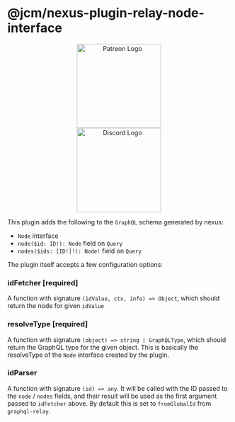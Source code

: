 # @jcm/nexus-plugin-relay-node-interface<!-- omit in toc -->

<p align="center">
<a href="https://www.patreon.com/bePatron?u=19985213" data-patreon-widget-type="become-patron-button" title="Become a Patreon">
  <img src="https://c5.patreon.com/external/logo/become_a_patron_button@2x.png" width="190" alt="Patreon Logo">
</a>
<br>
<a href="https://discord.io/jonathancardoso" title="Join our Discord Server">
  <img src="https://i.imgur.com/DlKeNmn.png" alt="Discord Logo" width="190" />
</a>
</p>

This plugin adds the following to the `GraphQL` schema generated by nexus:

- `Node` interface
- `node($id: ID!): Node` field on `Query`
- `nodes($ids: [ID!]!): Node!` field on `Query`

The plugin itself accepts a few configuration options:

### idFetcher [required]

A function with signature `(idValue, ctx, info) => Object`, which should return the node for given `idValue`

### resolveType [required]

A function with signature `(object) => string | GraphQLType`, which should return the GraphQL type for the given object. This is basically the resolveType of the `Node` interface created by the plugin.

### idParser

A function with signature `(id) => any`. It will be called with the ID passed to the `node` / `nodes` fields, and their result will be used as the first argument passed to `idFetcher` above. By default this is set to `fromGlobalId` from `graphql-relay`.
